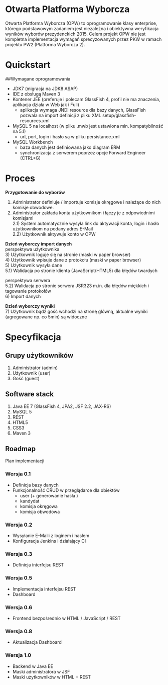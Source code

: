 # Otwarta Platforma Wyborcza
Otwarta Platforma Wyborcza (OPW) to oprogramowanie klasy enterprise, którego podstawowym zadaniem jest niezależna i obiektywna weryfikacja wyników wyborów prezydenckich 2015. Celem projekt OPW nie jest kompletna implementacja wymagań sprecyzowanych przez PKW w ramach projektu PW2 (Platforma Wyborcza 2).   

# Quickstart


##Wymagane oprogramowania
* JDK7 (migracja na JDK8 ASAP)
* IDE z obsługą Maven 3
* Kontener JEE (preferuje i polecam GlassFish 4, profil nie ma znaczenia, aplikacja działa w Web jak i Full)
  * aplikacja wymaga JNDI resource dla bazy danych, GlassFish pozwala na import definicji z pliku XML setup/glassfish-resources.xml 
* MySQL 5 na localhost (w pliku .mwb jest ustawiona min. kompatybilność na 5.1) 
  * url, port, login i hasło są w pliku persistance.xml
* MySQL Workbench
  * baza danych jest definiowana jako diagram ERM
  * synchronizacja z serwerem poprzez opcje Forward Engineer (CTRL+G)


# Proces
**Przygotowanie do wyborów**  
1) Administrator definiuje / importuje komisje okręgowe i należące do nich komisje obwodowe.  
2) Administrator zakłada konta użytkownikom i łączy je z odpowiednimi komisjami  
2.1) System automatycznie wysyła link do aktywacji konta, login i hasło użytkownikom na podany adres E-Mail  
2.2) Użytkownik aktywuje konto w OPW  

**Dzień wyborczy import danych**  
perspektywa użytkownika  
3) Użytkownik loguje się na stronie (maski w paper browser)  
4) Użytkownik wpisuje dane z protokołu (maski w paper browser)  
5) Użytkownik wysyła dane  
5.1) Walidacja po stronie klienta (JavaScript/HTML5) dla błędów twardych  
 
perspektywa serwera  
5.2) Walidacja po stronie serwera JSR323 m.in. dla błędów miękkich i tagowanie protokołów  
6) Import danych  

**Dzień wyborczy wyniki**  
7) Użytkownik bądź gość wchodzi na stronę główną, aktualne wyniki (agregowane np. co 5min) są widoczne


# Specyfikacja

## Grupy użytkowników
1. Administrator (admin)
2. Użytkownik (user)
3. Gość (guest)

## Software stack
1. Java EE 7 (GlassFish 4, JPA2, JSF 2.2, JAX-RS)
2. MySQL 5
3. REST
4. HTML5 
5. CSS3
6. Maven 3

## Roadmap
Plan implementacji

### Wersja 0.1
* Definicja bazy danych
* Funkcjonalność CRUD w przeglądarce dla obiektów
  * user (+ generowanie hasła )
  * kandydat
  * komisja okręgowa
  * komisja obwodowa


### Wersja 0.2
* Wysyłanie E-Maili z loginem i hasłem
* Konfiguracja Jenkins i działający CI

### Wersja 0.3
* Definicja interfejsu REST

### Wersja 0.5
* Implementacja interfejsu REST
* Dashboard

### Wersja 0.6
* Frontend bezpośrednio w HTML / JavaScript / REST

### Wersja 0.8
* Aktualizacja Dashboard

### Wersja 1.0
* Backend w Java EE
* Maski administratora w JSF
* Maski użytkowników w HTML + REST 
